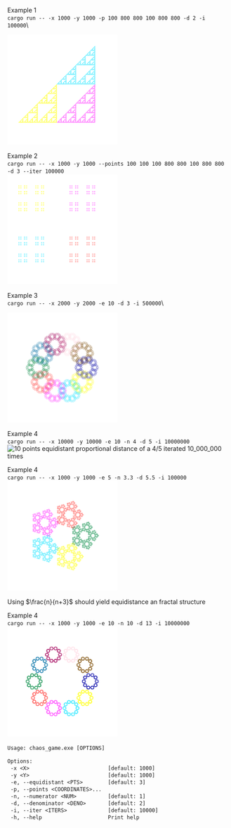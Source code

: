 Example 1\
`cargo run -- -x 1000 -y 1000 -p 100 800 800 100 800 800 -d 2 -i 100000`\
<!-- ![3 points with a proportional distance of half](./assets/image1.png){width=250; height=250; } -->
<img src="./assets/image1.png" alt="3 points with a proportional distance of half" width="250" height=250/>

Example 2\
`cargo run -- -x 1000 -y 1000 --points 100 100 100 800 800 100 800 800 -d 3 --iter 100000`\
<img src="./assets/image2.png" alt="4 points with a proportional distance of a 1/3" width="250" height=250/>

Example 3\
`cargo run -- -x 2000 -y 2000 -e 10 -d 3 -i 500000`\

<img src="./assets/image3.png" alt="10 points equidistant proportional distance of a third iterated 500_000 times" width="250" height=250/>

Example 4\
`cargo run -- -x 10000 -y 10000 -e 10 -n 4 -d 5 -i 10000000`\
<img src="./assets/image4.png" alt="10 points equidistant proportional distance of a 4/5 iterated 10_000_000 times" width="250" height=250/>

Example 4\
`cargo run -- -x 1000 -y 1000 -e 5 -n 3.3 -d 5.5 -i 100000`\
<img src="./assets/image5.png" alt="5 points equidistant proportional distance of a 3.3/5.5(=0.6) iterated 100_000 times" width="250" height=250/>


Using $\frac{n}{n+3}$ should yield equidistance an fractal structure

Example 4\
`cargo run -- -x 1000 -y 1000 -e 10 -n 10 -d 13 -i 10000000`\
<img src="./assets/image6.png" alt="10 points equidistant proportional distance of a 10/13 iterated 10_000_000 times" width="250" height=250/>

 ``Usage: chaos_game.exe [OPTIONS]``

 ```
 Options:
  -x <X>                         [default: 1000]
  -y <Y>                         [default: 1000]
  -e, --equidistant <PTS>        [default: 3]
  -p, --points <COORDINATES>...
  -n, --numerator <NUM>          [default: 1]
  -d, --denominator <DENO>       [default: 2]
  -i, --iter <ITERS>             [default: 10000]
  -h, --help                     Print help
  ```